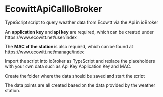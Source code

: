 # EcowittApiCallIoBroker
TypeScript script to query weather data from Ecowitt via the Api in ioBroker

<p>An <b>application key</b> and <b>api key</b> are required, which can be created under
<a href="https://www.ecowitt.net/user/index">https://www.ecowitt.net/user/index</a></p>

<p>The <b>MAC of the station</b> is also required, which can be found at <a href="https://www.ecowitt.net/manage/index">https://www.ecowitt.net/manage/index</a></p>

<p>Import the script into ioBroker as TypeScript and replace the placeholders with your own data such as Api Key Application Key and MAC.</p>

<p>Create the folder where the data should be saved and start the script</p>

<p>The data points are all created based on the data provided by the weather station.</p>
